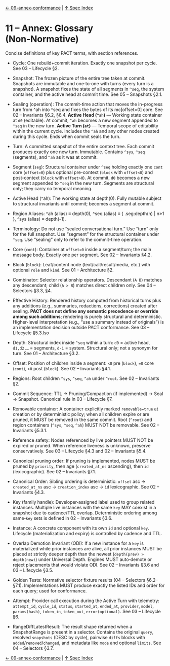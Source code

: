 [← 09-annex-conformance](09-annex-conformance.md) | [↑ Spec Index](../README.md)

# 11 – Annex: Glossary (Non‑Normative)

Concise definitions of key PACT terms, with section references.

- Cycle: One rebuild+commit iteration. Exactly one snapshot per cycle. See 03 – Lifecycle §2.
- Snapshot: The frozen picture of the entire tree taken at commit. Snapshots are immutable and one‑to‑one with turns (every turn is a snapshot). A snapshot fixes the state of all segments in `^seq`, the system container, and the active head at commit time. See 05 – Snapshots §2.1.
- Sealing (operation): The commit-time action that moves the in-progress turn from ^ah into ^seq and fixes the bytes of its mc[offset=0] core. See 02 – Invariants §6.2, §6.4.
**Active Head (`^ah`)** — Working state container at `d0` (editable). At commit, `^ah` becomes a new segment appended to `^seq` in the new turn.
**Active Turn (`at`)** — Temporal scope of editability within the current cycle.
Includes the `^ah` and any other nodes created during this cycle. Ends when commit seals the turn.
- Turn: A committed snapshot of the entire context tree. Each commit produces exactly one new turn. Immutable. Contains `^sys`, `^seq` (segments), and `^ah` as it was at commit.
- Segment (`seg`): Structural container under `^seq` holding exactly one `cont` core (`offset=0`) plus optional pre-context (`block` with `offset<0`) and post-context (`block` with `offset>0`). At commit, `d0` becomes a new segment appended to `^seq` in the new turn. Segments are structural only; they carry no temporal meaning.
- Active Head (^ah): The working state at depth(0). Fully mutable subject to structural invariants until commit; becomes a segment at commit.
- Region Aliases: ^ah (alias) ≡ depth(0), ^seq (alias) ≡ { .seg:depth(n) | n≥1 }, ^sys (alias) ≡ depth(-1).
- Terminology: Do not use “sealed conversational turn.” Use “turn” only for the full snapshot. Use “segment” for the structural container under `^seq`. Use “sealing” only to refer to the commit-time operation.
- Core (`cont`): Container at `offset=0` inside a segment/turn; the main message body. Exactly one per segment. See 02 – Invariants §4.2.
- Block (`block`): Leaf/content node (text/call/result/media, etc.) with optional `role` and `kind`. See 01 – Architecture §2.
- Combinator: Selector relationship operators. Descendant (`A B`) matches any descendant; child (`A > B`) matches direct children only. See 04 – Selectors §3.3, §4.
- Effective History: Rendered history computed from historical turns plus any additions
  (e.g., summaries, redactions, corrections) created after sealing. **PACT does not
  define any semantic precedence or override among such additions**; rendering is
  purely structural and deterministic. Higher-level interpretation (e.g., “use a
  summary instead of originals”) is an implementation decision outside PACT
  conformance. See 03 – Lifecycle §5.3.lso
- Depth: Structural index inside `^seq` within a turn: `d0` = active head, `d1,d2,…` = segments, `d-1` = system. Structural only; not a synonym for turn. See 01 – Architecture §3.2.
- Offset: Position of children inside a segment: `<0` pre (`block`), `=0` core (`cont`), `>0` post (`block`). See 02 – Invariants §4.1.
- Regions: Root children `^sys`, `^seq`, `^ah` under `^root`. See 02 – Invariants §2.
- Commit Sequence: TTL → Pruning/Compaction (if implemented) → Seal → Snapshot. Canonical rule in 03 – Lifecycle §7.
- Removable container: A container explicitly marked `removable=true` at creation or by deterministic policy; when all children expire or are pruned, it MUST be removed in the same commit. Root (`^root`) and region containers (`^sys`, `^seq`, `^ah`) MUST NOT be removable. See 02 – Invariants §5.3.1.
- Reference safety: Nodes referenced by live pointers MUST NOT be expired or pruned. When reference liveness is unknown, preserve conservatively. See 03 – Lifecycle §4.3 and 02 – Invariants §5.4.
- Canonical pruning order: If pruning is implemented, nodes MUST be pruned by `priority`, then age (`created_at_ns` ascending), then `id` (lexicographic). See 02 – Invariants §7.1.
- Canonical Order: Sibling ordering is deterministic: `offset` asc → `created_at_ns` asc → `creation_index` asc → `id` lexicographic. See 02 – Invariants §4.3.

- Key (family handle): Developer‑assigned label used to group related instances. Multiple live instances with the same `key` MAY coexist in a snapshot due to cadence/TTL overlap. Deterministic ordering among same‑`key` sets is defined in 02 – Invariants §3.6.
- Instance: A concrete component with its own `id` and optional `key`. Lifecycle (materialization and expiry) is controlled by cadence and TTL.
- Overlap Demotion Invariant (ODI): If a new instance for a `key` is materialized while prior instances are alive, all prior instances MUST be placed at strictly deeper depth than the newest (`depth(prev) > depth(new)`) under Universal Depth. Engines MUST auto‑demote or reject placements that would violate ODI. See 02 – Invariants §3.6 and 03 – Lifecycle §3.5.

- Golden Tests: Normative selector fixture results (04 – Selectors §6.2–§7.1). Implementations MUST produce exactly the listed IDs and order for each query; used for conformance.

- Attempt: Provider call execution during the Active Turn with telemetry: `attempt_id`, `cycle_id`, `status`, `started_at`, `ended_at`, `provider`, `model`, `params(hash)`, `token_in`, `token_out`, `error(optional)`. See 03 – Lifecycle §6.
- RangeDiffLatestResult: The result shape returned when a SnapshotRange is present in a selector. Contains the original `query`, resolved `snapshots` (DESC by cycle), pairwise `diffs` blocks with `added`/`removed`/`changed`, and metadata like `mode` and optional `limits`. See 04 – Selectors §3.7.

[← 09-annex-conformance](09-annex-conformance.md) | [↑ Spec Index](../README.md)


